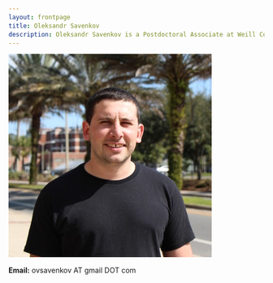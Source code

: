 ```yaml
---
layout: frontpage
title: Oleksandr Savenkov
description: Oleksandr Savenkov is a Postdoctoral Associate at Weill Cornell Medicine
---
```

<div class="col-2">
        <img SRC = "./assets/pics/my_pic.jpg" BORDER = "0">
</div>

**Email:** ovsavenkov AT gmail DOT com
